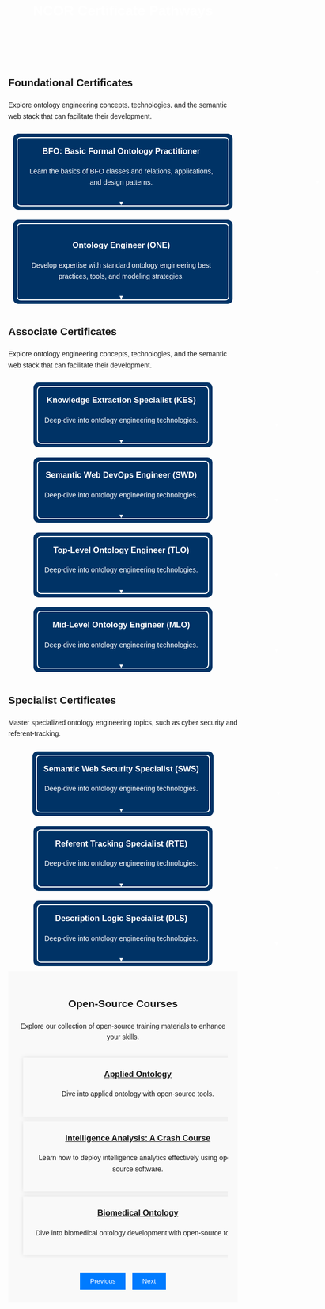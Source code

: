 <!DOCTYPE html>
<html lang="en">
<head>
    <meta charset="UTF-8">
    <title>NCOR Certificate Pathways</title>
    <style>
        body {
            font-family: Arial, sans-serif;
            line-height: 1.6;
            margin: 0;
            padding: 0;
            position: relative;
        }
        body::before {
            content: "";
            position: absolute;
            top: 0;
            left: 0;
            right: 0;
            bottom: 0;
            background-image: url('https://raw.githubusercontent.com/johnbeve/NCOR-Test/main/docs/assets/ncor-pathways.png');
            background-repeat: no-repeat;
            background-attachment: fixed;
            background-size: cover;
            opacity: 0.1;
            z-index: -1;
        }
        header h1 {
            margin: 0;
            color: white;
        }
        main {
            padding: 20px;
            position: relative;
            z-index: 2;
        }
        #intro, #open-source {
            background: #f9f9f9;
            padding: 20px;
            text-align: center;
        }
        .siema {
            margin: 20px 0;
            overflow: hidden;
            width: 100%;
        }
        .siema .card {
            min-width: 100%;
            box-shadow: 0 0 10px rgba(0,0,0,0.1);
            margin: 10px;
            padding: 20px;
            text-align: center;
        }
        .card-container {
            display: flex;
            flex-wrap: wrap;
            justify-content: center;
        }
        .card-container .card {
            background-color: #003366;
            color: white;
            padding: 20px;
            margin: 10px;
            border-radius: 10px;
            position: relative;
            display: flex;
            justify-content: center;
            align-items: center;
            text-align: center;
            border: 2px solid #003366;
        }
        .card-container .card::after {
            content: "";
            position: absolute;
            top: 5px;
            bottom: 5px;
            left: 5px;
            right: 5px;
            border: 2px solid white;
            border-radius: 8px;
            pointer-events: none;
        }
        .card h3 {
            margin-top: 0;
        }
        button {
            padding: 10px 20px;
            margin: 5px;
            background-color: #007bff;
            color: white;
            border: none;
            cursor: pointer;
        }
        button:focus {
            outline: none;
        }
        .top-image {
            width: 100%;
            display: block;
        }
        @media (max-width: 600px) {
            .card {
                flex-basis: auto;
            }
        }
        .dropdown {
            position: relative;
        }
        .dropdown-toggle {
            position: relative;
            cursor: pointer;
        }
        .dropdown-header p {
            margin-bottom: 0;
        }
        .dropdown-content {
            display: none;
            background: #003366;
            color: white;
            margin-top: 10px;
            padding: 10px;
            border-radius: 5px;
            border: 2px solid #003366;
            text-align: left;
        }
        .content-block, .dropdown-content {
            animation: none;
            opacity: 1;
            transform: none;
        }
        .dropdown-active .dropdown-content {
            display: block;
        }
        .dropdown-active .dropdown-header {
            display: none; /* Hide header when active */
        }
        @keyframes fadeInRight {
            0% {
                opacity: 0;
                transform: translateX(20px);
            }
            100% {
                opacity: 1;
                transform: translateX(0);
            }
        }
        /* Style for content blocks */
        .content-block {
            opacity: 0;
            transform: translateX(0px);
            animation-fill-mode: forwards; 
            cursor: pointer;
        }
        .arrow {
            display: block;
            position: relative;
            bottom: -20px;  /* Position it outside the dropdown */
            left: 50%;
            transform: translateX(-50%); /* Center the arrow */
            transition: transform 0.3s ease-in-out;
        }
        .dropdown-active .arrow {
            transform: rotate(180deg) translateX(-50%);
        }
        /* Animation when dropdown is active */
        .dropdown-active .content-block {
            animation: fadeInRight 0.5s ease-out forwards;
        }
        /* Delay each content block's animation */
        .dropdown-active .content-block:nth-child(1) {
            animation-delay: 0.2s; /* Adjust timing as needed */
        }
        .dropdown-active .content-block:nth-child(2) {
            animation-delay: 0.4s; /* Each subsequent block has a longer delay */
        }
        .dropdown-active .content-block:nth-child(3) {
            animation-delay: 0.6s; /* Each subsequent block has a longer delay */
        }
        .dropdown-active .content-block:nth-child(4) {
            animation-delay: 0.8s; /* Each subsequent block has a longer delay */
        } 
    </style>
</head>
<body>
    <header><center><h1>NCOR Certificate Pathways</h1></center></header>
    <main>
    <section id="foundational">
        <h2><b>Foundational Certificates</b></h2>
        <p>Explore ontology engineering concepts, technologies, and the semantic web stack that can facilitate their development.</p>
        <div class="card-container">
            <article class="card dropdown">
                <div class="dropdown-toggle">
                    <div class="dropdown-header">
                        <h3 class="dropdown-title">BFO: Basic Formal Ontology Practitioner</h3>
                        <p>Learn the basics of BFO classes and relations, applications, and design patterns.</p>
                    </div>
                <span class="arrow">&#9662;</span>
                </div>
                <div class="dropdown-content">
                    <div class="content-block">
                        <center><h4>Overview</h4></center>
                        <p>The BFO Practitioner Certificate introduces students to the fundamentals of modeling data with the Basic Formal Ontology (BFO), a top-level architecture used by over 500 ontology and knowledge graph projects across the world. Students gain hands-on modeling experiences, working with subject-matter experts on active open-source projects leveraging BFO. Additionally, students will learn the philosophical and practical motivations for the distinctions drawn in BFO. This certificate course covers necessary building blocks for mastering differences and similarities across alternative top-level ontology architectures as well as for leveraging open-source ontologies to model specific domains, such as biomedicine, cyber security, climate change, and immigration, among many others. Throughout the course, students will learn to develop, curate, validate, and implement BFO in support of enterprise solutions.</p>
                    </div>
                    <div class="content-block">
                        <center><h4>Duration</h4></center>
                        <p>8 Hours</p>
                    </div>
                    <div class="content-block">
                        <h4>Course Objectives</h4>
                        <p>In this course, you will develop competency with the following topics:</p>
                        <ul>
                            <li>Top-Level Principles of BFO</li>
                            <li>The BFO Hierarchy</li>
                            <li>Formal Implementations of BFO</li>
                            <li>Translating from Natural Language into BFO</li>
                            <li>Implementing BFO-Conformant Design Patterns</li>
                            <li>Extending BFO by Downward Population</li>
                            <li>Validating Extensions of BFO</li>
                        </ul>
                    </div>
                    <div class="content-block">
                        <center><h4>Intended Audience</h4></center>
                        <p>This course is intended for:</p>
                        <ul>
                            <li>Individuals responsible for articulating the benefits of leveraging BFO to others</li>
                            <li>Individuals interested in gaining hands-on training modeling with BFO</li>
                            <li>Knowledge representation, Ontology or Data Architects/Engineers</li>
                            <li>SysOps Administrators</li>
                            <li>Existing users of BFO or extensions of BFO</li>
                        </ul>
                    </div>
                </div>
            <span class="arrow">&#9662;</span>
            </article>
        </div>
        <div class="card-container">
            <article class="card dropdown">
                <div class="dropdown-toggle">
                    <div class="dropdown-header">
                        <h3 class="dropdown-title"><h3>Ontology Engineer (ONE)</h3>
                        <p>Develop expertise with standard ontology engineering best practices, tools, and modeling strategies.</p>
                    </div>
                <span class="arrow">&#9662;</span>
                </div>
                <div class="dropdown-content">
                    <div class="content-block">
                        <center><h4>Overview</h4></center>
                        <p>The Ontology Engineer Certificate introduces students to the fundamentals of ontology engineering, focused on the creation, updating, maintaining, and validating of ontologies and knowledge graphs in contemporary system architectures. This course provides students hands-on training to master the semantic web stack, equipping students with the competency needed to integrate and curate ontologies effectively. This certificate serves as a stepping stone for certificates covering specialized topics such as optimized information extraction, semantic web devOps best practices, description logic, and cybersecurity related to the semantic web.</p>
                        <center><h4>Duration</h4></center>
                    </div>
                    <div class="content-block">
                        <p>12 Hours</p>
                        <h4>Course Objectives</h4>
                        <p>In this course, you will develop competency with the following topics:</p>
                        <ul>
                            <li>RDF, RDFS, and a zoo of W3C standards</li>
                            <li>OWL2 Full, OWL2 DL Direct Semantics, and OWL Profiles</li>
                            <li>Principles of Version Control using GitHub</li>
                            <li>Open-Source CI/CD tools for ontology development, e.g., Protege, ROBOT, OnTop, GraphDB</li>
                            <li>Extraction and Validation with the Semantic Web Stack, e.g., SPARQL, SHACL</li>
                        </ul>
                    </div>
                    <div class="content-block">
                        <center><h4>Intended Audience</h4></center>
                        <p>This course is intended for:</p>
                        <ul>
                            <li>Individuals using or interested in leveraging semantic web technologies in existing workflows</li>
                            <li>Knowledge representation, Ontology or Data Architects/Engineers</li>
                            <li>Existing users of BFO or extensions of BFO</li>
                            <li>DevOps and SysOps Administrators</li>
                            <li>Software Developers</li>
                        </ul>
                    </div>
                </div>
            <span class="arrow">&#9662;</span>
            </article>
        </div>
    </section>
    <section id="associate">
        <h2><b>Associate Certificates</b></h2>
        <p>Explore ontology engineering concepts, technologies, and the semantic web stack that can facilitate their development.</p>
        <div class="card-container">
            <article class="card dropdown">
                <div class="dropdown-toggle">
                    <div class="dropdown-header">
                        <h3 class="dropdown-title">Knowledge Extraction Specialist (KES)</h3>
                        <p>Deep-dive into ontology engineering technologies.</p>
                    </div>
                <span class="arrow">&#9662;</span>
                </div>
                <div class="dropdown-content">
                    <div class="content-block">
                        <center><h4>Overview</h4></center>
                        <p></p>
                        <center><h4>Duration</h4></center>
                    </div>
                    <div class="content-block">
                        <p>12 Hours</p>
                        <h4>Course Objectives</h4>
                        <p>In this course, you will develop competency with the following topics:</p>
                        <ul>
                            <li></li>
                            <li></li>
                            <li></li>
                            <li></li>
                            <li></li>
                        </ul>
                    </div>
                    <div class="content-block">
                        <center><h4>Intended Audience</h4></center>
                        <p>This course is intended for:</p>
                        <ul>
                            <li></li>
                            <li></li>
                            <li></li>
                            <li></li>
                            <li></li>
                        </ul>
                    </div>
                </div>
            <span class="arrow">&#9662;</span>
            </article>
        </div>
        <div class="card-container">
             <article class="card dropdown">
                <div class="dropdown-toggle">
                    <div class="dropdown-header">
                        <h3 class="dropdown-title">Semantic Web DevOps Engineer (SWD)</h3>
                        <p>Deep-dive into ontology engineering technologies.</p>
                    </div>
                <span class="arrow">&#9662;</span>
                </div>
                <div class="dropdown-content">
                    <div class="content-block">
                        <center><h4>Overview</h4></center>
                        <p></p>
                        <center><h4>Duration</h4></center>
                    </div>
                    <div class="content-block">
                        <p>12 Hours</p>
                        <h4>Course Objectives</h4>
                        <p>In this course, you will develop competency with the following topics:</p>
                        <ul>
                            <li></li>
                            <li></li>
                            <li></li>
                            <li></li>
                            <li></li>
                        </ul>
                    </div>
                    <div class="content-block">
                        <center><h4>Intended Audience</h4></center>
                        <p>This course is intended for:</p>
                        <ul>
                            <li></li>
                            <li></li>
                            <li></li>
                            <li></li>
                            <li></li>
                        </ul>
                    </div>
                </div>
            <span class="arrow">&#9662;</span>
            </article>
            <article class="card dropdown">
                <div class="dropdown-toggle">
                    <div class="dropdown-header">
                        <h3 class="dropdown-title">Top-Level Ontology Engineer (TLO)</h3>
                        <p>Deep-dive into ontology engineering technologies.</p>
                    </div>
                <span class="arrow">&#9662;</span>
                </div>
                <div class="dropdown-content">
                    <div class="content-block">
                        <center><h4>Overview</h4></center>
                        <p></p>
                        <center><h4>Duration</h4></center>
                    </div>
                    <div class="content-block">
                        <p>12 Hours</p>
                        <h4>Course Objectives</h4>
                        <p>In this course, you will develop competency with the following topics:</p>
                        <ul>
                            <li></li>
                            <li></li>
                            <li></li>
                            <li></li>
                            <li></li>
                        </ul>
                    </div>
                    <div class="content-block">
                        <center><h4>Intended Audience</h4></center>
                        <p>This course is intended for:</p>
                        <ul>
                            <li></li>
                            <li></li>
                            <li></li>
                            <li></li>
                            <li></li>
                        </ul>
                    </div>
                </div>
            <span class="arrow">&#9662;</span>
            </article>
                <article class="card dropdown">
                <div class="dropdown-toggle">
                    <div class="dropdown-header">
                        <h3 class="dropdown-title">Mid-Level Ontology Engineer (MLO)</h3>
                        <p>Deep-dive into ontology engineering technologies.</p>
                    </div>
                <span class="arrow">&#9662;</span>
                </div>
                <div class="dropdown-content">
                    <div class="content-block">
                        <center><h4>Overview</h4></center>
                        <p></p>
                        <center><h4>Duration</h4></center>
                    </div>
                    <div class="content-block">
                        <p>12 Hours</p>
                        <h4>Course Objectives</h4>
                        <p>In this course, you will develop competency with the following topics:</p>
                        <ul>
                            <li></li>
                            <li></li>
                            <li></li>
                            <li></li>
                            <li></li>
                        </ul>
                    </div>
                    <div class="content-block">
                        <center><h4>Intended Audience</h4></center>
                        <p>This course is intended for:</p>
                        <ul>
                            <li></li>
                            <li></li>
                            <li></li>
                            <li></li>
                            <li></li>
                        </ul>
                    </div>
                </div>
            <span class="arrow">&#9662;</span>
            </article>
        </div>
    </section>
    <section id="specialist">
        <h2><b>Specialist Certificates</b></h2>
        <p>Master specialized ontology engineering topics, such as cyber security and referent-tracking.</p>
        <div class="card-container">
            <article class="card dropdown">
                <div class="dropdown-toggle">
                    <div class="dropdown-header">
                        <h3 class="dropdown-title">Semantic Web Security Specialist (SWS)</h3>
                        <p>Deep-dive into ontology engineering technologies.</p>
                    </div>
                <span class="arrow">&#9662;</span>
                </div>
                <div class="dropdown-content">
                    <div class="content-block">
                        <center><h4>Overview</h4></center>
                        <p></p>
                        <center><h4>Duration</h4></center>
                    </div>
                    <div class="content-block">
                        <p>12 Hours</p>
                        <h4>Course Objectives</h4>
                        <p>In this course, you will develop competency with the following topics:</p>
                        <ul>
                            <li></li>
                            <li></li>
                            <li></li>
                            <li></li>
                            <li></li>
                        </ul>
                    </div>
                    <div class="content-block">
                        <center><h4>Intended Audience</h4></center>
                        <p>This course is intended for:</p>
                        <ul>
                            <li></li>
                            <li></li>
                            <li></li>
                            <li></li>
                            <li></li>
                        </ul>
                    </div>
                </div>
            <span class="arrow">&#9662;</span>
            </article>
            <article class="card dropdown">
                <div class="dropdown-toggle">
                    <div class="dropdown-header">
                        <h3 class="dropdown-title">Referent Tracking Specialist (RTE)</h3>
                        <p>Deep-dive into ontology engineering technologies.</p>
                    </div>
                <span class="arrow">&#9662;</span>
                </div>
                <div class="dropdown-content">
                    <div class="content-block">
                        <center><h4>Overview</h4></center>
                        <p></p>
                        <center><h4>Duration</h4></center>
                    </div>
                    <div class="content-block">
                        <p>12 Hours</p>
                        <h4>Course Objectives</h4>
                        <p>In this course, you will develop competency with the following topics:</p>
                        <ul>
                            <li></li>
                            <li></li>
                            <li></li>
                            <li></li>
                            <li></li>
                        </ul>
                    </div>
                    <div class="content-block">
                        <center><h4>Intended Audience</h4></center>
                        <p>This course is intended for:</p>
                        <ul>
                            <li></li>
                            <li></li>
                            <li></li>
                            <li></li>
                            <li></li>
                        </ul>
                    </div>
                </div>
            <span class="arrow">&#9662;</span>
            </article>
            <article class="card dropdown">
                <div class="dropdown-toggle">
                    <div class="dropdown-header">
                        <h3 class="dropdown-title">Description Logic Specialist (DLS)</h3>
                        <p>Deep-dive into ontology engineering technologies.</p>
                    </div>
                <span class="arrow">&#9662;</span>
                </div>
                <div class="dropdown-content">
                    <div class="content-block">
                        <center><h4>Overview</h4></center>
                        <p></p>
                        <center><h4>Duration</h4></center>
                    </div>
                    <div class="content-block">
                        <p>12 Hours</p>
                        <h4>Course Objectives</h4>
                        <p>In this course, you will develop competency with the following topics:</p>
                        <ul>
                            <li></li>
                            <li></li>
                            <li></li>
                            <li></li>
                            <li></li>
                        </ul>
                    </div>
                    <div class="content-block">
                        <center><h4>Intended Audience</h4></center>
                        <p>This course is intended for:</p>
                        <ul>
                            <li></li>
                            <li></li>
                            <li></li>
                            <li></li>
                            <li></li>
                        </ul>
                    </div>
                </div>
            <span class="arrow">&#9662;</span>
            </article>
        </div>
    </section>
    <section id="open-source">
        <h2>Open-Source Courses</h2>
        <p>Explore our collection of open-source training materials to enhance your skills.</p>
        <div class="siema">
            <div class="card">
                <h3><a href="http://ncorwiki.buffalo.edu/index.php/Applied_Ontology,_Spring_2022">Applied Ontology</a></h3>
                <p>Dive into applied ontology with open-source tools.</p>
            </div>
            <div class="card">
                <h3><a href="/index.php/Intelligence_Analysis:_A_Crash_Course">Intelligence Analysis: A Crash Course</a></h3>
                <p>Learn how to deploy intelligence analytics effectively using open-source software.</p>
            </div>
            <div class="card">
                <h3><a href="http://ncorwiki.buffalo.edu/index.php/Biomedical_Ontology_2016">Biomedical Ontology</a></h3>
                <p>Dive into biomedical ontology development with open-source tools.</p>
            </div>
        </div>
        <button class="prev">Previous</button>
        <button class="next">Next</button>
    </section>
    </main>
<script src="https://cdn.jsdelivr.net/npm/siema@1.5.1/dist/siema.min.js"></script>
<script>
    document.addEventListener('DOMContentLoaded', function() {
        let mySiema = new Siema({
            selector: '.siema',
            duration: 200,
            easing: 'ease-out',
            perPage: { 768: 2, 1024: 3 },
            startIndex: 0,
            draggable: true,
            multipleDrag: true,
            threshold: 20,
            loop: true,
        });
        document.querySelector('.prev').addEventListener('click', () => mySiema.prev());
        document.querySelector('.next').addEventListener('click', () => mySiema.next());
        document.querySelectorAll('.dropdown .arrow').forEach(function(arrow) {
            arrow.addEventListener('click', function(event) {
                event.stopPropagation(); // Prevent event from bubbling up
                // Toggle the 'dropdown-active' class on the closest parent with the class 'dropdown'
                this.closest('.dropdown').classList.toggle('dropdown-active');
            });
        });
    });
</script>

</body>
</html>